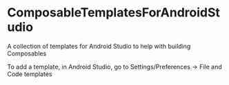# ComposableTemplatesForAndroidStudio
A collection of templates for Android Studio to help with building Composables

To add a template, in Android Studio, go to Settings/Preferences -> File and Code templates
